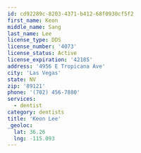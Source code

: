 ```yaml
---
id: cd92289c-8203-4371-b412-68f0930cf5f2
first_name: Keon
middle_name: Sang
last_name: Lee
license_type: DDS
license_number: '4073'
license_status: Active
license_expiration: '42185'
address: '4956 E Tropicana Ave'
city: 'Las Vegas'
state: NV
zip: '89121'
phone: '(702) 456-7880'
services:
  - dentist
category: dentists
title: 'Keon Lee'
_geoloc:
  lat: 36.26
  lng: -115.093
---
```

